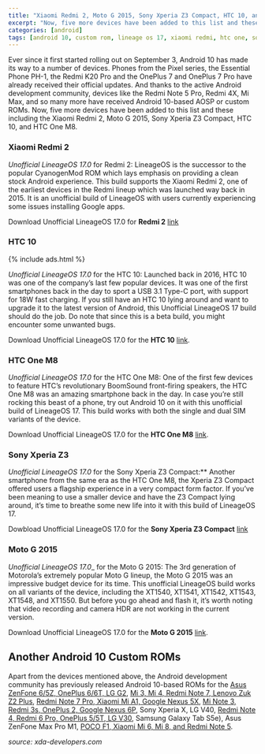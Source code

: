```yaml
---
title: "Xiaomi Redmi 2, Moto G 2015, Sony Xperia Z3 Compact, HTC 10, and HTC One M8 receive Android 10 custom ROMs"
excerpt: "Now, five more devices have been added to this list and these including the Xiaomi Redmi 2, Moto G 2015, Sony Xperia Z3 Compact, HTC 10, and HTC One M8."
categories: [android]
tags: [android 10, custom rom, lineage os 17, xiaomi redmi, htc one, sony xperia, moto g]
---
```


Ever since it first started rolling out on September 3, Android 10 has made its way to a number of devices. Phones from the Pixel series, the Essential Phone PH-1, the Redmi K20 Pro and the OnePlus 7 and OnePlus 7 Pro have already received their official updates. And thanks to the active Android development community, devices like the Redmi Note 5 Pro, Redmi 4X, Mi Max, and so many more have received Android 10-based AOSP or custom ROMs. Now, five more devices have been added to this list and these including the Xiaomi Redmi 2, Moto G 2015, Sony Xperia Z3 Compact, HTC 10, and HTC One M8.

### Xiaomi Redmi 2

_Unofficial LineageOS 17.0_ for Redmi 2: LineageOS is the successor to the popular CyanogenMod ROM which lays emphasis on providing a clean stock Android experience. This build supports the Xiaomi Redmi 2, one of the earliest devices in the Redmi lineup which was launched way back in 2015. It is an unofficial build of LineageOS with users currently experiencing some issues installing Google apps.

Download Unofficial LineageOS 17.0 for **Redmi 2** [link](https://forum.xda-developers.com/redmi-2/development/rom-lineageos-17-0-t3975991)

### HTC 10

{% include ads.html %}

_Unofficial LineageOS 17.0_ for the HTC 10: Launched back in 2016, HTC 10 was one of the company’s last few popular devices. It was one of the first smartphones back in the day to sport a USB 3.1 Type-C port, with support for 18W fast charging. If you still have an HTC 10 lying around and want to upgrade it to the latest version of Android, this Unofficial LineageOS 17 build should do the job. Do note that since this is a beta build, you might encounter some unwanted bugs.

Download Unofficial LineageOS 17.0 for the **HTC 10** [link](https://forum.xda-developers.com/htc-10/development/rom-lineageos-17-0-unofficial-builds-pme-t3976079).

### HTC One M8

_Unofficial LineageOS 17.0_ for the HTC One M8: One of the first few devices to feature HTC’s revolutionary BoomSound front-firing speakers, the HTC One M8 was an amazing smartphone back in the day. In case you’re still rocking this beast of a phone, try out Android 10 on it with this unofficial build of LineageOS 17. This build works with both the single and dual SIM variants of the device.

Download Unofficial LineageOS 17.0 for the **HTC One M8** [link](https://forum.xda-developers.com/htc-one-m8/development/rom-lineageos-17-0-nightlies-htc-one-m8-t3976989).

### Sony Xperia Z3

_Unofficial LineageOS 17.0_ for the Sony Xperia Z3 Compact:** Another smartphone from the same era as the HTC One M8, the Xperia Z3 Compact offered users a flagship experience in a very compact form factor. If you’ve been meaning to use a smaller device and have the Z3 Compact lying around, it’s time to breathe some new life into it with this build of LineageOS 17.

Dowbload Unofficial LineageOS 17.0 for the **Sony Xperia Z3 Compact** [link](https://forum.xda-developers.com/z3-compact/orig-development/10-lineageos-17-0-z3c-t3976529)

### Moto G 2015

_Unofficial LineageOS 17.0__ for the Moto G 2015: The 3rd generation of Motorola’s extremely popular Moto G lineup, the Moto G 2015 was an impressive budget device for its time. This unofficial LineageOS build works on all variants of the device, including the XT1540, XT1541, XT1542, XT1543, XT1548, and XT1550. But before you go ahead and flash it, it’s worth noting that video recording and camera HDR are not working in the current version.

Download Unofficial LineageOS 17.0 for the **Moto G 2015** [link](https://forum.xda-developers.com/2015-moto-g/development/rom-lineageos-17-0-t3977227).

## Another Android 10 Custom ROMs

Apart from the devices mentioned above, the Android development community has previously released Android 10-based ROMs for the [Asus ZenFone 6/5Z, OnePlus 6/6T, LG G2](/), [Mi 3, Mi 4, Redmi Note 7, Lenovo Zuk Z2 Plus](/), [Redmi Note 7 Pro, Xiaomi Mi A1, Google Nexus 5X](/), [Mi Note 3, Redmi 3s, OnePlus 2, Google Nexus 6P](https://catetan.istimiwir.host/android/android-10-custom-roms-for-mi-note-3-oneplus-2-nexus-6p-xperi-x-lg-v40/), Sony Xperia X, LG V40, [Redmi Note 4, Redmi 6 Pro, OnePlus 5/5T, LG V30](https://catetan.istimiwir.host/android/android-10-custom-roms-for-redmi-note-4-redmi-6-pro-oneplus-5-5t-lg-v30-galaxy-tab-s5e/), Samsung Galaxy Tab S5e), Asus ZenFone Max Pro M1, [POCO F1, Xiaomi Mi 6, Mi 8, and Redmi Note 5](https://catetan.istimiwir.host/android/android-10-custom-roms-for-poco-f1-mi-6-mi-8-redmi-5-plus/).

_source: xda-developers.com_
